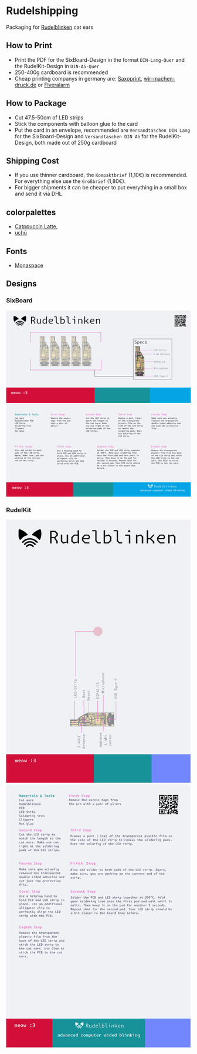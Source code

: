 # Rudelshipping
Packaging for [Rudelblinken](https://github.com/zebreus/rudelblinken-rs) cat ears

## How to Print
* Print the PDF for the SixBoard-Design in the format `DIN-Lang-Quer` and the RudelKit-Design in `DIN-A5-Quer`
* 250-400g cardboard is recommended  
* Cheap printing companys in germany are: [Saxoprint](https://www.saxoprint.de), [wir-machen-druck.de](https://www.wir-machen-druck.de) or [Flyeralarm](https://www.flyeralarm.com)

## How to Package
* Cut 47.5-50cm of LED strips
* Stick the components with balloon glue to the card
* Put the card in an envelope, recommended are `Versandtaschen DIN Lang` for the SixBoard-Design and `Versandtaschen DIN A5` for the RudelKit-Design, both made out of 250g cardboard

## Shipping Cost
* If you use thinner cardboard, the `Kompaktbrief` (1,10€) is recommended. For everything else use the `Großbrief` (1,80€).
* For bigger shipments it can be cheaper to put everything in a small box and send it via DHL

## colorpalettes
* [Catppuccin Latte](https://catppuccin.com/palette/), 
* [uchū](https://uchu.style/)

## Fonts
* [Monaspace](https://monaspace.githubnext.com/)

## Designs
### SixBoard
![SixBoard Front](SixBoard/Front.svg)
![SixBoard Back](SixBoard/Back.svg)

### RudelKit
![RudelKit Front](RudelKit/Front.svg)
![RudelKit Back](RudelKit/Back.svg)
